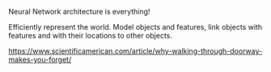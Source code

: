 Neural Network architecture is everything!

Efficiently represent the world. Model objects and features, link objects with features and with their locations to other objects.

https://www.scientificamerican.com/article/why-walking-through-doorway-makes-you-forget/
